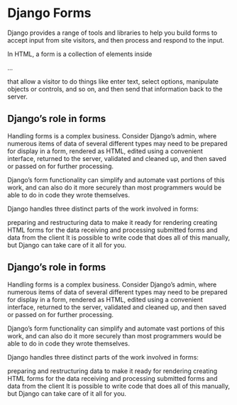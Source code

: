 # Django Forms

Django provides a range of tools and libraries to help you build forms to accept input from site visitors, and then process and respond to the input.

In HTML, a form is a collection of elements inside <form>...</form> that allow a visitor to do things like enter text, select options, manipulate objects or controls, and so on, and then send that information back to the server.

## Django’s role in forms

Handling forms is a complex business. Consider Django’s admin, where numerous items of data of several different types may need to be prepared for display in a form, rendered as HTML, edited using a convenient interface, returned to the server, validated and cleaned up, and then saved or passed on for further processing.

Django’s form functionality can simplify and automate vast portions of this work, and can also do it more securely than most programmers would be able to do in code they wrote themselves.

Django handles three distinct parts of the work involved in forms:

preparing and restructuring data to make it ready for rendering
creating HTML forms for the data
receiving and processing submitted forms and data from the client
It is possible to write code that does all of this manually, but Django can take care of it all for you.

## Django’s role in forms

Handling forms is a complex business. Consider Django’s admin, where numerous items of data of several different types may need to be prepared for display in a form, rendered as HTML, edited using a convenient interface, returned to the server, validated and cleaned up, and then saved or passed on for further processing.

Django’s form functionality can simplify and automate vast portions of this work, and can also do it more securely than most programmers would be able to do in code they wrote themselves.

Django handles three distinct parts of the work involved in forms:

preparing and restructuring data to make it ready for rendering
creating HTML forms for the data
receiving and processing submitted forms and data from the client
It is possible to write code that does all of this manually, but Django can take care of it all for you.